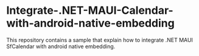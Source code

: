 # Integrate-.NET-MAUI-Calendar-with-android-native-embedding
This repository contains a sample that explain how to integrate .NET MAUI SfCalendar with android native embedding.
